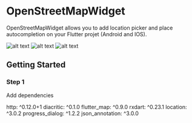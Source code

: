 # OpenStreetMapWidget

OpenStreetMapWidget allows you to add location picker and place autocompletion on your Flutter projet (Android and IOS).

![alt text](https://i.imgur.com/o9KKNv5m.jpg)
![alt text](https://i.imgur.com/wihYshZm.jpg)
![alt text](https://i.imgur.com/RYVuNFKm.jpg)


## Getting Started

### Step 1

Add dependencies

   http: ^0.12.0+1
   diacritic: ^0.1.0
   flutter_map: ^0.9.0
   rxdart: ^0.23.1
   location: ^3.0.2
   progress_dialog: ^1.2.2
   json_annotation: ^3.0.0